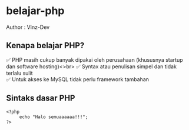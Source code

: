 # belajar-php

Author : Vinz-Dev

## Kenapa belajar PHP?

✅ PHP masih cukup banyak dipakai oleh perusahaan (khususnya startup dan software hosting)<>br>
✅ Syntax atau penulisan simpel dan tidak terlalu sulit<br>
✅ Untuk akses ke MySQL tidak perlu framework tambahan

## Sintaks dasar PHP
```
<?php
     echo "Halo semuaaaaaa!!!";
?>
```
